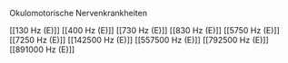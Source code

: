 Okulomotorische Nervenkrankheiten

[[130 Hz (E)]]
[[400 Hz (E)]]
[[730 Hz (E)]]
[[830 Hz (E)]]
[[5750 Hz (E)]]
[[7250 Hz (E)]]
[[142500 Hz (E)]]
[[557500 Hz (E)]]
[[792500 Hz (E)]]
[[891000 Hz (E)]]